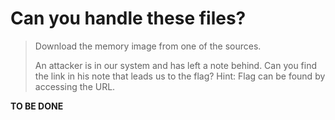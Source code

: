 # Can you handle these files?

> Download the memory image from one of the sources.
>
> An attacker is in our system and has left a note behind. Can you find the link in his note that leads us to the flag? Hint: Flag can be found by accessing the URL.

**TO BE DONE**
